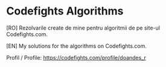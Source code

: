 # Codefights Algorithms

[RO] Rezolvarile create de mine pentru algoritmii de pe site-ul Codefights.com.

[EN] My solutions for the algorithms on Codefights.com.

Profil / Profile: https://codefights.com/profile/doandes_r
